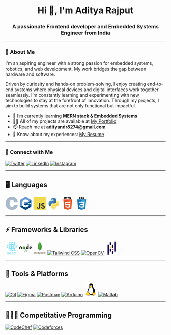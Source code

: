 <h1 align="center">Hi 👋, I'm Aditya Rajput</h1>
<h3 align="center">A passionate Frontend developer and Embedded Systems Engineer from India</h3>

---

### 🌱 About Me  

  I'm an aspiring engineer with a strong passion for embedded systems, robotics, and web development. My work bridges the gap between hardware and software.

  Driven by curiosity and hands-on problem-solving, I enjoy creating end-to-end systems where physical devices and digital interfaces work together seamlessly.
  I’m constantly learning and experimenting with new technologies to stay at the forefront of innovation.
  Through my projects, I aim to build systems that are not only functional but impactful.

- 🌱 I’m currently learning **MERN stack & Embedded Systems**  
- 👨‍💻 All of my projects are available at [My Portfolio](https://aadecoder.github.io/Portfolio/)  
- 📫 Reach me at **adityandr8274@gmail.com**  
- 📄 Know about my experiences: [My Resume](https://docs.google.com/document/d/1Vxj4X3w_bhysBoo0tKRNOq9cg9UZE4BsXhM_1rPhboA/edit?usp=sharing)  

---

### 🤝 Connect with Me  
<p align="left">
  <a href="https://twitter.com/aadi_rajputr" target="blank"><img src="https://raw.githubusercontent.com/rahuldkjain/github-profile-readme-generator/master/src/images/icons/Social/twitter.svg" alt="Twitter" height="30" width="40" /></a>
  <a href="https://linkedin.com/in/aditya-rajput-70372930a" target="blank"><img src="https://raw.githubusercontent.com/rahuldkjain/github-profile-readme-generator/master/src/images/icons/Social/linked-in-alt.svg" alt="LinkedIn" height="30" width="40" /></a>
  <a href="https://instagram.com/aadi_rajputr" target="blank"><img src="https://raw.githubusercontent.com/rahuldkjain/github-profile-readme-generator/master/src/images/icons/Social/instagram.svg" alt="Instagram" height="30" width="40" /></a>
</p>  

---

## 🖥️ Languages  
<p align="left">
  <a href="#"><img src="https://raw.githubusercontent.com/devicons/devicon/master/icons/c/c-original.svg" alt="C" width="40" height="40"/></a>
  <a href="#"><img src="https://raw.githubusercontent.com/devicons/devicon/master/icons/cplusplus/cplusplus-original.svg" alt="C++" width="40" height="40"/></a>
  <a href="#"><img src="https://raw.githubusercontent.com/devicons/devicon/master/icons/javascript/javascript-original.svg" alt="JavaScript" width="40" height="40"/></a>
  <a href="#"><img src="https://raw.githubusercontent.com/devicons/devicon/master/icons/python/python-original.svg" alt="Python" width="40" height="40"/></a>
  <a href="#"><img src="https://raw.githubusercontent.com/devicons/devicon/master/icons/html5/html5-original-wordmark.svg" alt="HTML5" width="40" height="40"/></a>
  <a href="#"><img src="https://raw.githubusercontent.com/devicons/devicon/master/icons/css3/css3-original-wordmark.svg" alt="CSS3" width="40" height="40"/></a>
</p>

---

## ⚡ Frameworks & Libraries  
<p align="left">
  <a href="#"><img src="https://raw.githubusercontent.com/devicons/devicon/master/icons/react/react-original-wordmark.svg" alt="React" width="40" height="40"/></a>
  <a href="#"><img src="https://raw.githubusercontent.com/devicons/devicon/master/icons/nodejs/nodejs-original-wordmark.svg" alt="Node.js" width="40" height="40"/></a>
  <a href="#"><img src="https://raw.githubusercontent.com/devicons/devicon/master/icons/mongodb/mongodb-original-wordmark.svg" alt="MongoDB" width="40" height="40"/></a>
  <a href="#"><img src="https://www.vectorlogo.zone/logos/tailwindcss/tailwindcss-icon.svg" alt="Tailwind CSS" width="40" height="40"/></a>
  <a href="#"><img src="https://www.vectorlogo.zone/logos/opencv/opencv-icon.svg" alt="OpenCV" width="40" height="40"/></a>
  <a href="#"><img src="https://raw.githubusercontent.com/devicons/devicon/master/icons/pandas/pandas-original.svg" alt="Pandas" width="40" height="40"/></a>
</p>

---

## 🔧 Tools & Platforms  
<p align="left">
  <a href="#"><img src="https://www.vectorlogo.zone/logos/git-scm/git-scm-icon.svg" alt="Git" width="40" height="40"/></a>
  <a href="#"><img src="https://static.figma.com/app/icon/1/favicon.ico" alt="Figma" width="40" height="40"/></a>
  <a href="#"><img src="https://www.vectorlogo.zone/logos/getpostman/getpostman-icon.svg" alt="Postman" width="40" height="40"/></a>
  <a href="#"><img src="https://www.vectorlogo.zone/logos/arduino/arduino-icon.svg" alt="Arduino" width="40" height="40"/></a>
  <a href="#"><img src="https://raw.githubusercontent.com/devicons/devicon/master/icons/linux/linux-original.svg" alt="Linux" width="40" height="40"/></a>
  <a href="#"><img src="https://upload.wikimedia.org/wikipedia/commons/2/21/Matlab_Logo.png" alt="Matlab" width="40" height="40"/></a>
</p>

---

## 👨🏻‍💻 Competitative Programming
<p align="left">
  <a href="https://www.codechef.com/users/aadecoder" target="blank"><img src="https://cdn.jsdelivr.net/npm/simple-icons@3.1.0/icons/codechef.svg" alt="CodeChef" height="30" width="40" /></a>
  <a href="https://codeforces.com/profile/aadecoder" target="blank"><img src="https://raw.githubusercontent.com/rahuldkjain/github-profile-readme-generator/master/src/images/icons/Social/codeforces.svg" alt="Codeforces" height="30" width="40" /></a>
</p>

